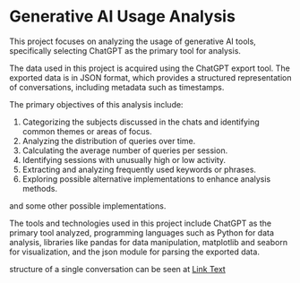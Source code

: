 # Generative AI Usage Analysis

This project focuses on analyzing the usage of generative AI tools, specifically selecting ChatGPT as the primary tool for analysis.

The data used in this project is acquired using the ChatGPT export tool. The exported data is in JSON format, which provides a structured representation of conversations, including metadata such as timestamps.

The primary objectives of this analysis include:
1. Categorizing the subjects discussed in the chats and identifying common themes or areas of focus.
2. Analyzing the distribution of queries over time.
3. Calculating the average number of queries per session.
4. Identifying sessions with unusually high or low activity.
5. Extracting and analyzing frequently used keywords or phrases.
6. Exploring possible alternative implementations to enhance analysis methods.

and some other possible implementations.

The tools and technologies used in this project include ChatGPT as the primary tool analyzed, programming languages such as Python for data analysis, libraries like pandas for data manipulation, matplotlib and seaborn for visualization, and the json module for parsing the exported data.

structure of a single conversation can be seen at [Link Text](example.json)


